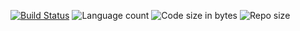 [![Build Status](https://travis-ci.com/AritraRudra/corona-virus-covid-19-stats-and-tracking-app.svg?branch=master)](https://travis-ci.com/AritraRudra/corona-virus-covid-19-stats-and-tracking-app)
![Language count](https://img.shields.io/github/languages/count/AritraRudra/corona-virus-covid-19-stats-and-tracking-app)
![Code size in bytes](https://img.shields.io/github/languages/code-size/AritraRudra/corona-virus-covid-19-stats-and-tracking-app)
![Repo size](https://img.shields.io/github/repo-size/AritraRudra/corona-virus-covid-19-stats-and-tracking-app)
